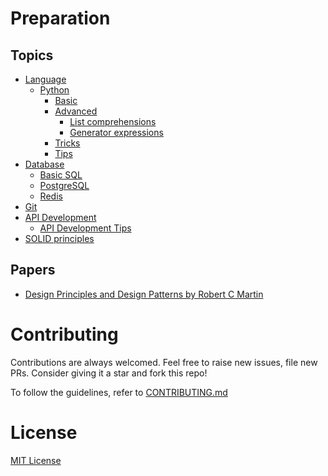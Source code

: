 # Preparation

## Topics
- [Language](./languages/)
    - [Python](./languages/Python/)
        - [Basic](./languages/Python/001__basics/)
        - [Advanced](./languages/Python/002__advanced_topics/)
            - [List comprehensions](./languages/Python/002__advanced_topics/001__list_comprehensions/)
            - [Generator expressions](./languages/Python//002__advanced_topics/002__generator_expressions/)
        - [Tricks](./languages/Python/003__tricks/)
        - [Tips](./languages/Python/004__tips/)
- [Database](./Database/)
    - [Basic SQL](./Database/basic_queries/)
    - [PostgreSQL](./Database/PostgreSQL/)
    - [Redis](./Database/Redis/)
- [Git](./git/)
- [API Development](./API/)
    - [API Development Tips](./API/tips/)
- [SOLID principles](https://github.com/rkshaon/preparation/tree/master/SOLID_Principles)

## Papers
+ [Design Principles and Design Patterns by Robert C Martin](https://github.com/rkshaon/preparation/blob/master/Design_Patterns/DesignPrinciplesAndPatterns.pdf)

# Contributing
Contributions are always welcomed. Feel free to raise new issues, file new PRs. Consider giving it a star and fork this repo!

To follow the guidelines, refer to [CONTRIBUTING.md](./CONTRIBUTING.md)

# License
[MIT License](./LICENSE)
